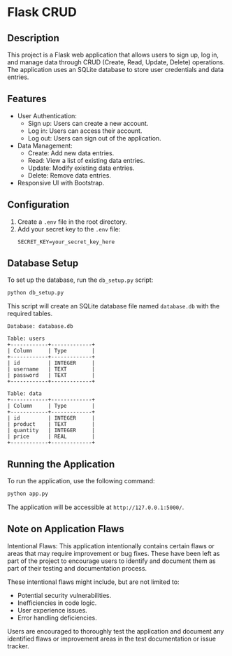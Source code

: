 # Flask CRUD

## Description

This project is a Flask web application that allows users to sign up, log in, and manage data through CRUD (Create, Read, Update, Delete) operations. The application uses an SQLite database to store user credentials and data entries.

## Features

- User Authentication:
  - Sign up: Users can create a new account.
  - Log in: Users can access their account.
  - Log out: Users can sign out of the application.
- Data Management:
  - Create: Add new data entries.
  - Read: View a list of existing data entries.
  - Update: Modify existing data entries.
  - Delete: Remove data entries.
- Responsive UI with Bootstrap.

## Configuration

1. Create a `.env` file in the root directory.
2. Add your secret key to the `.env` file:
   ```
   SECRET_KEY=your_secret_key_here
   ```

## Database Setup

To set up the database, run the `db_setup.py` script:

```sh
python db_setup.py
```

This script will create an SQLite database file named `database.db` with the required tables.

```
Database: database.db

Table: users
+------------+-------------+
| Column     | Type        |
+------------+-------------+
| id         | INTEGER     |
| username   | TEXT        |
| password   | TEXT        |
+------------+-------------+

Table: data
+------------+-------------+
| Column     | Type        |
+------------+-------------+
| id         | INTEGER     |
| product    | TEXT        |
| quantity   | INTEGER     |
| price      | REAL        |
+------------+-------------+
```

## Running the Application

To run the application, use the following command:

```sh
python app.py
```

The application will be accessible at `http://127.0.0.1:5000/`.

## Note on Application Flaws

Intentional Flaws: This application intentionally contains certain flaws or areas that may require improvement or bug fixes. These have been left as part of the project to encourage users to identify and document them as part of their testing and documentation process.

These intentional flaws might include, but are not limited to:

- Potential security vulnerabilities.
- Inefficiencies in code logic.
- User experience issues.
- Error handling deficiencies.

Users are encouraged to thoroughly test the application and document any identified flaws or improvement areas in the test documentation or issue tracker.
